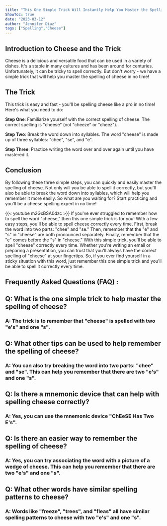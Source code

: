 ```yaml
---
title: "This One Simple Trick Will Instantly Help You Master the Spelling of Cheese!"
ShowToc: true 
date: "2023-03-12"
author: "Jennifer Diaz" 
tags: ["Spelling","Cheese"]
---
```

## Introduction to Cheese and the Trick

Cheese is a delicious and versatile food that can be used in a variety of dishes. It's a staple in many cultures and has been around for centuries. Unfortunately, it can be tricky to spell correctly. But don't worry - we have a simple trick that will help you master the spelling of cheese in no time! 

## The Trick

This trick is easy and fast - you'll be spelling cheese like a pro in no time! Here's what you need to do: 

**Step One**: Familiarize yourself with the correct spelling of cheese. The correct spelling is "cheese" (not "cheeze" or "cheez"). 

**Step Two**: Break the word down into syllables. The word "cheese" is made up of three syllables: "chee", "se", and "e". 

**Step Three**: Practice writing the word over and over again until you have mastered it. 

## Conclusion

By following these three simple steps, you can quickly and easily master the spelling of cheese. Not only will you be able to spell it correctly, but you'll also be able to break the word down into syllables, which will help you remember it more easily. So what are you waiting for? Start practicing and you'll be a cheese spelling expert in no time!

{{< youtube m2GxBSA0dzc >}} 
If you've ever struggled to remember how to spell the word "cheese," then this one simple trick is for you! With a few easy steps, you'll be able to spell cheese correctly every time. First, break the word into two parts: "chee" and "se." Then, remember that the "e" and "s" in "cheese" are both pronounced separately. Finally, remember that the "e" comes before the "s" in "cheese." With this simple trick, you'll be able to spell "cheese" correctly every time. Whether you're writing an email or preparing a presentation, you can trust that you'll always have the correct spelling of "cheese" at your fingertips. So, if you ever find yourself in a sticky situation with this word, just remember this one simple trick and you'll be able to spell it correctly every time.

## Frequently Asked Questions (FAQ) :
<h2>Q: What is the one simple trick to help master the spelling of cheese?</h2>

<h3>A: The trick is to remember that "cheese" is spelled with two "e's" and one "s".</h3>

<h2>Q: What other tips can be used to help remember the spelling of cheese?</h2>

<h3>A: You can also try breaking the word into two parts: "chee" and "se". This can help you remember that there are two "e's" and one "s".</h3>

<h2>Q: Is there a mnemonic device that can help with spelling cheese correctly?</h2>

<h3>A: Yes, you can use the mnemonic device "ChEeSE Has Two E's".</h3>

<h2>Q: Is there an easier way to remember the spelling of cheese?</h2>

<h3>A: Yes, you can try associating the word with a picture of a wedge of cheese. This can help you remember that there are two "e's" and one "s".</h3>

<h2>Q: What other words have similar spelling patterns to cheese?</h2>

<h3>A: Words like "freeze", "trees", and "fleas" all have similar spelling patterns to cheese with two "e's" and one "s".</h3>






